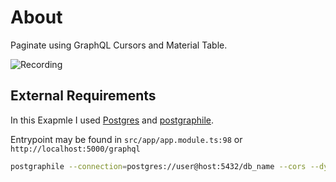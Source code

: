 # About

Paginate using GraphQL Cursors and Material Table.

![Recording](screenshots/recording.gif)

## External Requirements

In this Exapmle I used [Postgres](https://www.postgresql.org/) and [postgraphile](https://github.com/graphile/postgraphile).

Entrypoint may be found in `src/app/app.module.ts:98` or `http://localhost:5000/graphql`

```bash
postgraphile --connection=postgres://user@host:5432/db_name --cors --dynamic-json --watch
```
